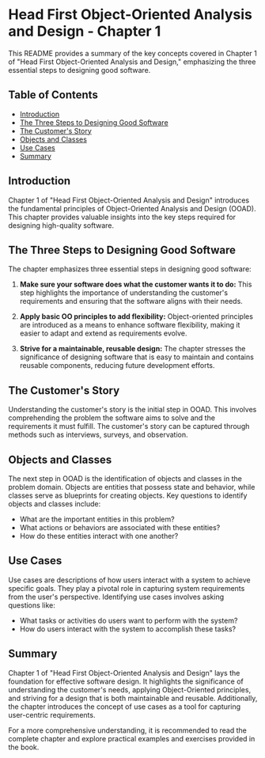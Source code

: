 # Head First Object-Oriented Analysis and Design - Chapter 1

This README provides a summary of the key concepts covered in Chapter 1 of "Head First Object-Oriented Analysis and Design," emphasizing the three essential steps to designing good software.

## Table of Contents

- [Introduction](#introduction)
- [The Three Steps to Designing Good Software](#the-three-steps-to-designing-good-software)
- [The Customer's Story](#the-customers-story)
- [Objects and Classes](#objects-and-classes)
- [Use Cases](#use-cases)
- [Summary](#summary)

## Introduction

Chapter 1 of "Head First Object-Oriented Analysis and Design" introduces the fundamental principles of Object-Oriented Analysis and Design (OOAD). This chapter provides valuable insights into the key steps required for designing high-quality software.

## The Three Steps to Designing Good Software

The chapter emphasizes three essential steps in designing good software:

1. **Make sure your software does what the customer wants it to do:** This step highlights the importance of understanding the customer's requirements and ensuring that the software aligns with their needs.

2. **Apply basic OO principles to add flexibility:** Object-oriented principles are introduced as a means to enhance software flexibility, making it easier to adapt and extend as requirements evolve.

3. **Strive for a maintainable, reusable design:** The chapter stresses the significance of designing software that is easy to maintain and contains reusable components, reducing future development efforts.

## The Customer's Story

Understanding the customer's story is the initial step in OOAD. This involves comprehending the problem the software aims to solve and the requirements it must fulfill. The customer's story can be captured through methods such as interviews, surveys, and observation.

## Objects and Classes

The next step in OOAD is the identification of objects and classes in the problem domain. Objects are entities that possess state and behavior, while classes serve as blueprints for creating objects. Key questions to identify objects and classes include:
- What are the important entities in this problem?
- What actions or behaviors are associated with these entities?
- How do these entities interact with one another?

## Use Cases

Use cases are descriptions of how users interact with a system to achieve specific goals. They play a pivotal role in capturing system requirements from the user's perspective. Identifying use cases involves asking questions like:
- What tasks or activities do users want to perform with the system?
- How do users interact with the system to accomplish these tasks?

## Summary

Chapter 1 of "Head First Object-Oriented Analysis and Design" lays the foundation for effective software design. It highlights the significance of understanding the customer's needs, applying Object-Oriented principles, and striving for a design that is both maintainable and reusable. Additionally, the chapter introduces the concept of use cases as a tool for capturing user-centric requirements.

For a more comprehensive understanding, it is recommended to read the complete chapter and explore practical examples and exercises provided in the book.

